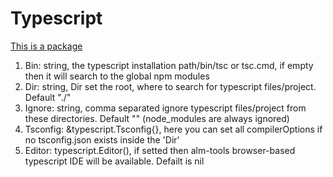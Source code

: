 # Typescript

[This is a package](https://github.com/kataras/iris/tree/development/plugin/typescript)


 1. Bin: string, the typescript installation path/bin/tsc or tsc.cmd, if empty then it will search to the global npm modules
 2. Dir: string, Dir set the root, where to search for typescript files/project. Default "./" 
 3. Ignore: string, comma separated ignore typescript files/project from these directories. Default "" (node_modules are always ignored) 
 4. Tsconfig: &typescript.Tsconfig{}, here you can set all compilerOptions if no tsconfig.json exists inside the 'Dir' 
 5. Editor: typescript.Editor(), if setted then alm-tools browser-based typescript IDE will be available. Defailt is nil